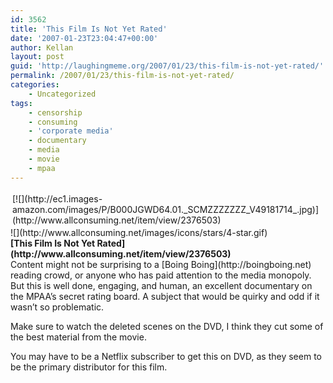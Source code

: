 ```yaml
---
id: 3562
title: 'This Film Is Not Yet Rated'
date: '2007-01-23T23:04:47+00:00'
author: Kellan
layout: post
guid: 'http://laughingmeme.org/2007/01/23/this-film-is-not-yet-rated/'
permalink: /2007/01/23/this-film-is-not-yet-rated/
categories:
    - Uncategorized
tags:
    - censorship
    - consuming
    - 'corporate media'
    - documentary
    - media
    - movie
    - mpaa
---
```


<div class="item-image" style="padding:3px;float:left;">[![](http://ec1.images-amazon.com/images/P/B000JGWD64.01._SCMZZZZZZZ_V49181714_.jpg)](http://www.allconsuming.net/item/view/2376503)</div>![](http://www.allconsuming.net/images/icons/stars/4-star.gif)<div class="ac-title" style="font-weight:bold;font-size:14px;">[This Film Is Not Yet Rated](http://www.allconsuming.net/item/view/2376503)</div>  
Content might not be surprising to a [Boing Boing](http://boingboing.net) reading crowd, or anyone who has paid attention to the media monopoly. But this is well done, engaging, and human, an excellent documentary on the <span class="caps">MPAA</span>’s secret rating board. A subject that would be quirky and odd if it wasn’t so problematic.

Make sure to watch the deleted scenes on the <span class="caps">DVD</span>, I think they cut some of the best material from the movie.

You may have to be a Netflix subscriber to get this on DVD, as they seem to be the primary distributor for this film.
